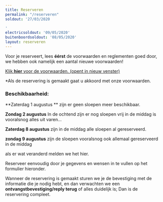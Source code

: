 ```yaml
---
title: Reserveren
permalink: "/reserveren"
soldout: '27/03/2020

'
electricsoldout: '09/05/2020'
buitenboordsoldout: '08/05/2020'
layout: reserveren
---
```


Voor je reserveert, lees **éérst** de voorwaarden en reglementen goed door,   
we hebben ook namelijk een aantal nieuwe voorwaarden!

[Klik **hier** voor de voorwaarden. (opent in nieuw venster)](http://descheepsjongens.nl/voorwaarden)

*Als de reservering is gemaakt gaat u akkoord met onze voorwaarden.

### Beschikbaarheid:

**Zaterdag 1 augustus **
zijn er geen sloepen meer beschikbaar.

**Zondag 2 augustus** 
In de ochtend zijn er nog sloepen vrij
in de middag is vooralsnog alles uit varen... 

**Zaterdag 8 augustus** 
zijn in de middag alle sloepen al gereserveerd.

**zondag 9 augustus** zijn de sloepen vooralsnog ook allemaal gereserveerd in de middag 

als er wat veranderd melden we het hier.

Reserveer eenvoudig door je gegevens en wensen in te vullen op het formulier hieronder.

Wanneer de reservering is gemaakt sturen we je de bevestiging met de informatie die je nodig hebt, en dan verwachten we een **ontvangstbevestiging/reply terug** of alles duidelijk is; Dan is de reservering compleet.